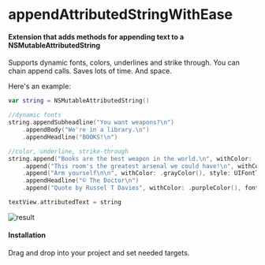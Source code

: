 # appendAttributedStringWithEase 

#### Extension that adds methods for appending text to a NSMutableAttributedString

Supports dynamic fonts, colors, underlines and strike through. You can chain append calls.
Saves lots of time. And space.

Here's an example:

```swift
var string = NSMutableAttributedString()

//dynamic fonts
string.appendSubheadline("You want weapons?\n")
    .appendBody("We're in a library.\n")
    .appendHeadline("BOOKS!\n")

//color, underline, strike-through
string.append("Books are the best weapon in the world.\n", withColor: .brownColor(), andStyle: UIFontTextStyleHeadline)
    .append("This room's the greatest arsenal we could have!\n", withColor: .orangeColor(), andFont: UIFont(name: "Georgia", size: 20)!)
    .append("Arm yourself\n\n", withColor: .grayColor(), style: UIFontTextStyleHeadline, andUnderlineStyle: .StyleThick)
    .appendHeadline("© The Doctor\n")
    .append("Quote by Russel T Davies", withColor: .purpleColor(), font: UIFont(name: "Georgia", size: 15)!, andStrikeThroughStyle: .StyleSingle)

textView.attributedText = string
```

![result](https://github.com/ysoftware/appendAttributedStringWithEase/blob/master/image.png?raw=true)

#### Installation

Drag and drop into your project and set needed targets.
